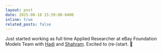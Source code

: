 ```yaml
---
layout: post
date: 2025-08-18 15:59:00-0400
inline: true
related_posts: false
---
```


Just started working as full time Applied Researcher at eBay Foundation Models Team with [Hadi](https://nl.linkedin.com/in/hadi-hashemi-75a82649) and [Shahram](https://www.linkedin.com/in/khadivi/). Excited to (re-)start. 👾